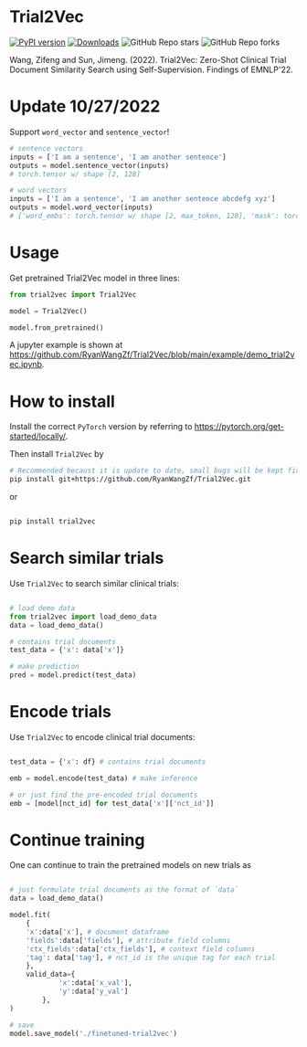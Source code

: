 # Trial2Vec
[![PyPI version](https://badge.fury.io/py/transtab.svg)](https://badge.fury.io/py/trial2vec)
[![Downloads](https://pepy.tech/badge/trial2vec)](https://pepy.tech/project/trial2vec)
![GitHub Repo stars](https://img.shields.io/github/stars/ryanwangzf/trial2vec)
![GitHub Repo forks](https://img.shields.io/github/forks/ryanwangzf/trial2vec)

Wang, Zifeng and Sun, Jimeng. (2022). Trial2Vec: Zero-Shot Clinical Trial Document Similarity Search using Self-Supervision. Findings of EMNLP'22.

# Update 10/27/2022
Support `word_vector` and `sentence_vector`!
```python
# sentence vectors
inputs = ['I am a sentence', 'I am another sentence']
outputs = model.sentence_vector(inputs)
# torch.tensor w/ shape [2, 128]
```

```python
# word vectors
inputs = ['I am a sentence', 'I am another sentence abcdefg xyz']
outputs = model.word_vector(inputs)
# {'word_embs': torch.tensor w/ shape [2, max_token, 128], 'mask': torch.tensor w/ shape [2, max_token]}
```

# Usage
Get pretrained Trial2Vec model in three lines:

```python
from trial2vec import Trial2Vec

model = Trial2Vec()

model.from_pretrained()
```

A jupyter example is shown at https://github.com/RyanWangZf/Trial2Vec/blob/main/example/demo_trial2vec.ipynb.

# How to install
Install the correct `PyTorch` version by referring to https://pytorch.org/get-started/locally/.

Then install `Trial2Vec` by

```bash
# Recommended becaust it is update to date, small bugs will be kept fixed
pip install git+https://github.com/RyanWangZf/Trial2Vec.git

```

or
```bash

pip install trial2vec

```

# Search similar trials
Use `Trial2Vec` to search similar clinical trials:

```python

# load demo data
from trial2vec import load_demo_data
data = load_demo_data()

# contains trial documents
test_data = {'x': data['x']} 

# make prediction
pred = model.predict(test_data)
```

# Encode trials

Use `Trial2Vec` to encode clinical trial documents:

```python

test_data = {'x': df} # contains trial documents

emb = model.encode(test_data) # make inference

# or just find the pre-encoded trial documents
emb = [model[nct_id] for test_data['x']['nct_id']]
```

# Continue training

One can continue to train the pretrained models on new trials as

```python

# just formulate trial documents as the format of `data`
data = load_demo_data()

model.fit(
    {
    'x':data['x'], # document dataframe
    'fields':data['fields'], # attribute field columns
    'ctx_fields':data['ctx_fields'], # context field columns
    'tag': data['tag'], # nct_id is the unique tag for each trial
    },
    valid_data={
            'x':data['x_val'],
            'y':data['y_val']
        },
)

# save
model.save_model('./finetuned-trial2vec')

```


